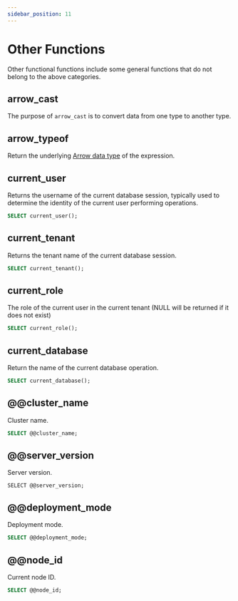 ```yaml
---
sidebar_position: 11
---
```


# Other Functions

Other functional functions include some general functions that do not belong to the above categories.

## arrow_cast

The purpose of `arrow_cast` is to convert data from one type to another type.

## arrow_typeof

Return the underlying [Arrow data type](../data_type#supported-arrow-types) of the expression.

## current_user

Returns the username of the current database session, typically used to determine the identity of the current user performing operations.

```sql
SELECT current_user();
```

## current_tenant

Returns the tenant name of the current database session.

```sql
SELECT current_tenant();
```

## current_role

The role of the current user in the current tenant (NULL will be returned if it does not exist)

```sql
SELECT current_role();
```

## current_database

Return the name of the current database operation.

```sql
SELECT current_database();
```

## @@cluster_name

Cluster name.

```sql
SELECT @@cluster_name;
```

## @@server_version

Server version.

```
SELECT @@server_version;
```

## @@deployment_mode

Deployment mode.

```sql
SELECT @@deployment_mode;
```

## @@node_id

Current node ID.

```sql
SELECT @@node_id;
```
